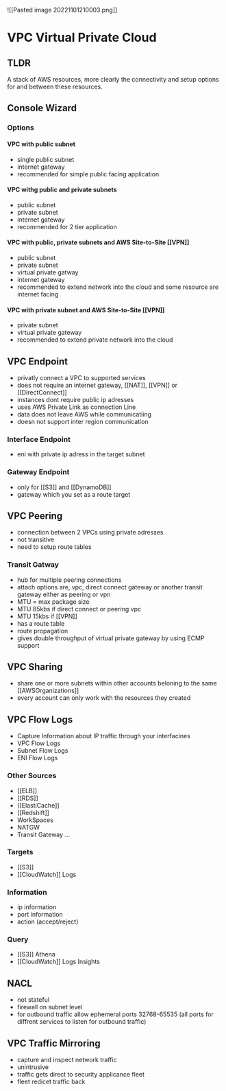 ![[Pasted image 20221101210003.png]]
# VPC Virtual Private Cloud

## TLDR
A stack of AWS resources, more clearly the connectivity and setup options for and between these resources.

## Console Wizard

### Options

#### VPC with public subnet
- single public subnet
- internet gateway
- recommended for simple public facing application

#### VPC withg public and private subnets
- public subnet
- private subnet
- internet gateway
- recommended for 2 tier application

#### VPC with public, private subnets and AWS Site-to-Site [[VPN]]
- public subnet
- private subnet
- virtual private gatway
- internet gateway
- recommended to extend network into the cloud and some resource are internet facing

#### VPC with private subnet and AWS Site-to-Site [[VPN]]
- private subnet
- virtual private gateway
- recommended to extend private network into the cloud

## VPC Endpoint
- privatly connect a VPC to supported services 
- does not require an internet gateway, [[NAT]], [[VPN]] or [[DirectConnect]]
- instances dont require public ip adresses
- uses AWS Private Link as connection Line
- data does not leave AWS while communicatiing
- doesn not support inter region communication

### Interface Endpoint
- eni with private ip adress in the target subnet

### Gateway Endpoint
- only for [[S3]] and [[DynamoDB]]
- gateway which you set as a route target 

## VPC Peering
- connection between 2 VPCs using private adresses
- not transitive
- need to setup route tables

### Transit Gatway
- hub for multiple peering connections
- attach options are, vpc, direct connect gateway or another transit gateway either as peering or vpn
- MTU = max package size
- MTU 85kbs if direct connect or peering vpc
- MTU 15kbs if [[VPN]]
- has a route table
- route propagation
- gives double throughput of virtual private gateway by using ECMP support

## VPC Sharing
- share one or more subnets within other accounts beloning to the same [[AWSOrganizations]]
- every account can only work with the resources they created

## VPC Flow Logs
- Capture Information about IP traffic through your interfacines
- VPC Flow Logs
- Subnet Flow Logs
- ENI Flow Logs

### Other Sources
- [[ELB]]
- [[RDS]]
- [[ElastiCache]]
- [[Redshift]]
- WorkSpaces 
- NATGW
- Transit Gateway
...


### Targets
- [[S3]]
- [[CloudWatch]] Logs
### Information
- ip information
- port information
- action (accept/reject)

### Query
- [[S3]] Athena
- [[CloudWatch]] Logs Insights

## NACL
- not stateful
- firewall on subnet level
- for outbound traffic allow ephemeral ports 32768-65535 (all ports for diffrent services to listen for outbound traffic)

## VPC Traffic Mirroring
- capture and inspect network traffic
- unintrusive
- traffic gets direct to security applicance fleet
- fleet redicet traffic back